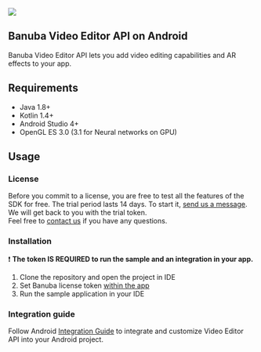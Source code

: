 [![](https://www.banuba.com/hubfs/Banuba_November2018/Images/Banuba%20SDK.png)](https://www.banuba.com/video-editor-sdk)

## Banuba Video Editor API on Android  
Banuba Video Editor API lets you add video editing capabilities and AR effects to your app.  

## Requirements
- Java 1.8+
- Kotlin 1.4+
- Android Studio 4+
- OpenGL ES 3.0 (3.1 for Neural networks on GPU)

## Usage
### License
Before you commit to a license, you are free to test all the features of the SDK for free. The trial period lasts 14 days. To start it, [send us a message](https://www.banuba.com/video-editor-sdk#form).
We will get back to you with the trial token.  
Feel free to [contact us](https://www.banuba.com/faq/kb-tickets/new) if you have any questions.

### Installation
:exclamation: __The token **IS REQUIRED** to run the sample and an integration in your app.__

1. Clone the repository and open the project in IDE
2. Set Banuba license token [within the app](app/src/main/java/com/banuba/example/videoeditor/SampleApp.kt#L14)
3. Run the sample application in your IDE

### Integration guide
Follow Android [Integration Guide](mddocs/integration.md) to integrate and customize Video Editor API into your Android project.
